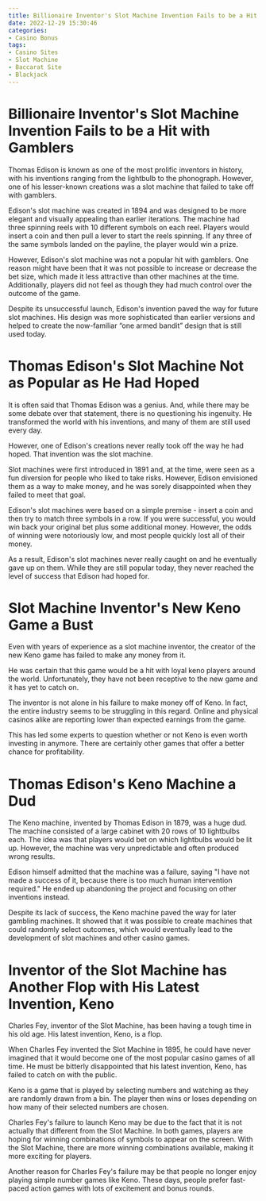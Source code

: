 ```yaml
---
title: Billionaire Inventor's Slot Machine Invention Fails to be a Hit with Gamblers
date: 2022-12-29 15:30:46
categories:
- Casino Bonus
tags:
- Casino Sites
- Slot Machine
- Baccarat Site
- Blackjack
---
```



#  Billionaire Inventor's Slot Machine Invention Fails to be a Hit with Gamblers

Thomas Edison is known as one of the most prolific inventors in history, with his inventions ranging from the lightbulb to the phonograph. However, one of his lesser-known creations was a slot machine that failed to take off with gamblers.

Edison's slot machine was created in 1894 and was designed to be more elegant and visually appealing than earlier iterations. The machine had three spinning reels with 10 different symbols on each reel. Players would insert a coin and then pull a lever to start the reels spinning. If any three of the same symbols landed on the payline, the player would win a prize.

However, Edison's slot machine was not a popular hit with gamblers. One reason might have been that it was not possible to increase or decrease the bet size, which made it less attractive than other machines at the time. Additionally, players did not feel as though they had much control over the outcome of the game.

Despite its unsuccessful launch, Edison's invention paved the way for future slot machines. His design was more sophisticated than earlier versions and helped to create the now-familiar “one armed bandit” design that is still used today.

#  Thomas Edison's Slot Machine Not as Popular as He Had Hoped

It is often said that Thomas Edison was a genius. And, while there may be some debate over that statement, there is no questioning his ingenuity. He transformed the world with his inventions, and many of them are still used every day.

However, one of Edison's creations never really took off the way he had hoped. That invention was the slot machine.

Slot machines were first introduced in 1891 and, at the time, were seen as a fun diversion for people who liked to take risks. However, Edison envisioned them as a way to make money, and he was sorely disappointed when they failed to meet that goal.

Edison's slot machines were based on a simple premise - insert a coin and then try to match three symbols in a row. If you were successful, you would win back your original bet plus some additional money. However, the odds of winning were notoriously low, and most people quickly lost all of their money.

As a result, Edison's slot machines never really caught on and he eventually gave up on them. While they are still popular today, they never reached the level of success that Edison had hoped for.

#  Slot Machine Inventor's New Keno Game a Bust

Even with years of experience as a slot machine inventor, the creator of the new Keno game has failed to make any money from it.

He was certain that this game would be a hit with loyal keno players around the world. Unfortunately, they have not been receptive to the new game and it has yet to catch on.

The inventor is not alone in his failure to make money off of Keno. In fact, the entire industry seems to be struggling in this regard. Online and physical casinos alike are reporting lower than expected earnings from the game.

This has led some experts to question whether or not Keno is even worth investing in anymore. There are certainly other games that offer a better chance for profitability.

#  Thomas Edison's Keno Machine a Dud

The Keno machine, invented by Thomas Edison in 1879, was a huge dud. The machine consisted of a large cabinet with 20 rows of 10 lightbulbs each. The idea was that players would bet on which lightbulbs would be lit up. However, the machine was very unpredictable and often produced wrong results.

Edison himself admitted that the machine was a failure, saying "I have not made a success of it, because there is too much human intervention required." He ended up abandoning the project and focusing on other inventions instead.

Despite its lack of success, the Keno machine paved the way for later gambling machines. It showed that it was possible to create machines that could randomly select outcomes, which would eventually lead to the development of slot machines and other casino games.

#  Inventor of the Slot Machine has Another Flop with His Latest Invention, Keno

Charles Fey, inventor of the Slot Machine, has been having a tough time in his old age. His latest invention, Keno, is a flop.

When Charles Fey invented the Slot Machine in 1895, he could have never imagined that it would become one of the most popular casino games of all time. He must be bitterly disappointed that his latest invention, Keno, has failed to catch on with the public.

Keno is a game that is played by selecting numbers and watching as they are randomly drawn from a bin. The player then wins or loses depending on how many of their selected numbers are chosen.

Charles Fey's failure to launch Keno may be due to the fact that it is not actually that different from the Slot Machine. In both games, players are hoping for winning combinations of symbols to appear on the screen. With the Slot Machine, there are more winning combinations available, making it more exciting for players.

Another reason for Charles Fey's failure may be that people no longer enjoy playing simple number games like Keno. These days, people prefer fast-paced action games with lots of excitement and bonus rounds.